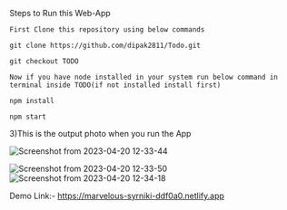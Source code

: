 Steps to Run this Web-App

    First Clone this repository using below commands

    git clone https://github.com/dipak2811/Todo.git

    git checkout TODO

    Now if you have node installed in your system run below command in terminal inside TODO(if not installed install first)

    npm install

    npm start

3)This is the output photo when you run the App

![Screenshot from 2023-04-20 12-33-44](https://user-images.githubusercontent.com/77386172/233287134-d4abaabe-c42b-4ba4-aab1-5b47c927c389.png)


![Screenshot from 2023-04-20 12-33-50](https://user-images.githubusercontent.com/77386172/233287148-fb806b82-2615-424c-bcd3-ee2b2b26f386.png)
![Screenshot from 2023-04-20 12-34-18](https://user-images.githubusercontent.com/77386172/233287392-b79b50d9-d99c-4de0-a199-c1ad0b682236.png)


Demo Link:- https://marvelous-syrniki-ddf0a0.netlify.app

